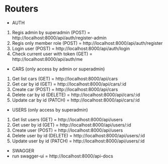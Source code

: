 # Routers

- AUTH

1. Regis admin by superadmin (POST) = http://localhost:8000/api/auth/register-admin
2. Regis only member role (POST) = http://localhost:8000/api/auth/register
3. Login user (POST) = http://localhost:8000/api/auth/login
4. Check current user with token (GET) = http://localhost:8000/api/auth/me

- CARS (only access by admin or superadmin)

1. Get list cars (GET) = http://localhost:8000/api/cars
2. Get car by id (GET) = http://localhost:8000/api/cars/:id
3. Create car (POST) = http://localhost:8000/api/cars
4. Delete car by id (DELETE) = http://localhost:8000/api/cars/:id
5. Update car by id (PATCH) = http://localhost:8000/api/cars/:id

- USERS (only access by superadmin)

1. Get list users (GET) = http://localhost:8000/api/users
2. Get user by id (GET) = http://localhost:8000/api/users/:id
3. Create user (POST) = http://localhost:8000/api/users
4. Delete user by id (DELETE) = http://localhost:8000/api/users/:id
5. Update user by id (PATCH) = http://localhost:8000/api/users/:id

- SWAGGER
- run swagger-ui = http://localhost:8000/api-docs
